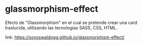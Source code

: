 # glassmorphism-effect

Efecto de "Glassmorphism" en el cual se pretende crear una card traslucida, utilizando las tecnologias SASS, CSS, HTML.


link: https://soyoswaldogg.github.io/glassmorphism-effect/
